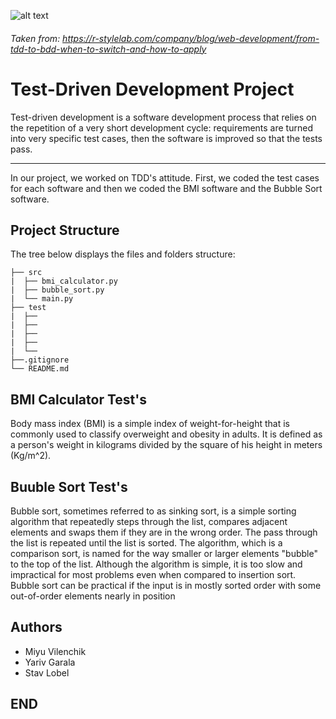 ![alt text](http://r-stylelab.com/wp-content/uploads/2018/07/tdd-cycle1.png)
###### Taken from: https://r-stylelab.com/company/blog/web-development/from-tdd-to-bdd-when-to-switch-and-how-to-apply
# Test-Driven Development Project

Test-driven development is a software development process that relies on the repetition of a very short development cycle:
requirements are turned into very specific test cases, then the software is improved so that the tests pass.
___
In our project, we worked on TDD's attitude.
First, we coded the test cases for each software and then we coded the BMI software and the Bubble Sort software.
## Project Structure
The tree below displays the files and folders structure:
```
├── src
|  ├── bmi_calculator.py
|  ├── bubble_sort.py
|  └── main.py
├── test
|  ├──
|  ├──
|  ├──
|  ├──
|  └──
├──.gitignore
└── README.md
```

## BMI  Calculator Test's
Body mass index (BMI) is a simple index of weight-for-height that is commonly used to classify overweight and obesity in adults.
It is defined as a person's weight in kilograms divided by the square of his height in meters (Kg/m^2). 

## Buuble Sort Test's
Bubble sort, sometimes referred to as sinking sort, is a simple sorting algorithm that repeatedly steps through the list,
compares adjacent elements and swaps them if they are in the wrong order.
The pass through the list is repeated until the list is sorted.
The algorithm, which is a comparison sort, is named for the way smaller or larger elements "bubble" to the top of the list.
Although the algorithm is simple, it is too slow and impractical for most problems even when compared to insertion sort.
Bubble sort can be practical if the input is in mostly sorted order with some out-of-order elements nearly in position


## Authors
* Miyu Vilenchik
* Yariv Garala
* Stav Lobel

## END
